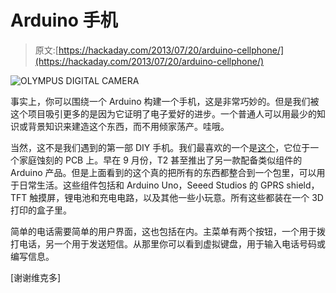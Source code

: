 # Arduino 手机

> 原文:[https://hackaday.com/2013/07/20/arduino-cellphone/](https://hackaday.com/2013/07/20/arduino-cellphone/)

![OLYMPUS DIGITAL CAMERA](../Images/8038a628eb2ff80e95d259e7a1cc852a.png)

事实上，你可以围绕一个 Arduino 构建一个手机，这是非常巧妙的。但是我们被这个项目吸引更多的是因为它证明了电子爱好的进步。一个普通人可以用最少的知识或背景知识来建造这个东西，而不用倾家荡产。哇哦。

当然，这不是我们遇到的第一部 DIY 手机。我们最喜欢的一个是[这个](http://hackaday.com/2012/04/25/diy-cellphone/)，它位于一个家庭蚀刻的 PCB 上。早在 9 月份，T2 甚至推出了另一款配备类似组件的 Arduino 产品。但是上面看到的这个真的把所有的东西都整合到一个包里，可以用于日常生活。这些组件包括和 Arduino Uno，Seeed Studios 的 GPRS shield，TFT 触摸屏，锂电池和充电电路，以及其他一些小玩意。所有这些都装在一个 3D 打印的盒子里。

简单的电话需要简单的用户界面，这也包括在内。主菜单有两个按钮，一个用于拨打电话，另一个用于发送短信。从那里你可以看到虚拟键盘，用于输入电话号码或编写信息。

[谢谢维克多]